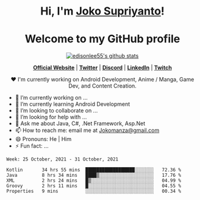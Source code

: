 <h1 align="center">Hi, I'm <a href="https://www.google.com">Joko Supriyanto</a>!</h1>
<h1 align="center">Welcome to my GitHub profile</h1>

<p align="center">
  <a href="https://github.com/jokomanza"><img src="https://github-readme-stats.vercel.app/api?username=jokomanza&hide_border=true&show_icons=true" alt="edisonlee55's github stats"></a>
</p>

<p align="center">
  <strong><a href="https://www.google.com">Official Website</a></strong> |
  <strong><a href="https://twitter.com/jokomanza">Twitter</a></strong> |
  <strong><a href="https://discord.gg/nYXzaUS">Discord</a></strong> |
  <strong><a href="https://www.linkedin.com/in/jokomanza">LinkedIn</a></strong> |
  <strong><a href="https://www.twitch.tv/jokomanza">Twitch</a></strong>
</p>

<p align="center">❤ I'm currently working on Android Development, Anime / Manga, Game Dev, and Content Creation.</p>

- 🔭 I’m currently working on ...
- 🌱 I’m currently learning Android Development
- 👯 I’m looking to collaborate on ...
- 🤔 I’m looking for help with ...
- 💬 Ask me about Java, C#, .Net Framework, Asp.Net
- 📫 How to reach me: email me at Jokomanza@gmail.com
- 😄 Pronouns: He | Him
- ⚡ Fun fact: ...

<!--START_SECTION:waka-->
```text
Week: 25 October, 2021 - 31 October, 2021

Kotlin       34 hrs 55 mins  ██████████████████░░░░░░░   72.36 % 
Java         8 hrs 34 mins   ████▒░░░░░░░░░░░░░░░░░░░░   17.76 % 
XML          2 hrs 24 mins   █▒░░░░░░░░░░░░░░░░░░░░░░░   04.99 % 
Groovy       2 hrs 11 mins   █░░░░░░░░░░░░░░░░░░░░░░░░   04.55 % 
Properties   9 mins          ░░░░░░░░░░░░░░░░░░░░░░░░░   00.34 % 
```
<!--END_SECTION:waka-->
